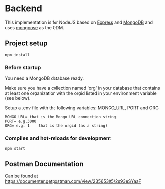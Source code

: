 # Backend

This implementation is for NodeJS based on [Express](https://expressjs.com/) and [MongoDB](https://www.mongodb.com/) and uses [mongoose](https://mongoosejs.com/) as the ODM.

## Project setup

    npm install

### Before startup
You need a MongoDB database ready.

Make sure you have a collection named 'org' in your database that contains at least one organization with the orgid listed in your environment variable (see below).

Setup a .env file with the following variables: MONGO_URL, PORT and ORG

    MONGO_URL= that is the Mongo URL connection string
    PORT= e.g.3000
    ORG= e.g. 1    that is the orgid (as a string)

### Compiles and hot-reloads for development

    npm start

## Postman Documentation

Can be found at https://documenter.getpostman.com/view/23565305/2s93eSYaaF
